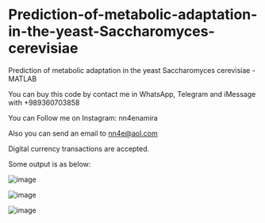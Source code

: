 # Prediction-of-metabolic-adaptation-in-the-yeast-Saccharomyces-cerevisiae
Prediction of metabolic adaptation in the yeast Saccharomyces cerevisiae - MATLAB

You can buy this code by contact me in WhatsApp, Telegram and iMessage with +989360703858

You can Follow me on Instagram: nn4enamira

Also you can send an email to nn4e@aol.com

Digital currency transactions are accepted.

Some output is as below:

![image](https://github.com/user-attachments/assets/e362bc7a-15dc-438e-9b71-5e6e0e394c3e)

![image](https://github.com/user-attachments/assets/2b0fc231-4621-4058-be63-b573b52af239)

![image](https://github.com/user-attachments/assets/1e1ff914-dd67-4086-babe-e67c7f6956c3)


